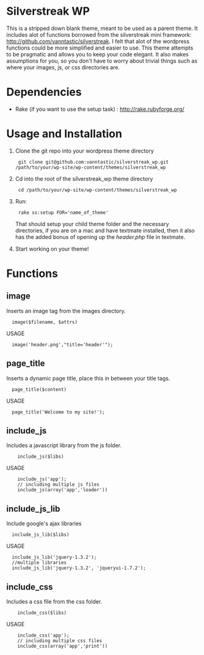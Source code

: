 Silverstreak WP
===============

This is a stripped down blank theme, meant to be used as a parent theme. It includes alot of functions borrowed
from the silverstreak mini framework: http://github.com/vanntastic/silverstreak. I felt that alot of the wordpress functions could be more simplified and easier to use. This theme attempts to be pragmatic and allows you to keep your code elegant. It also makes assumptions for you, so you don't have to worry about trivial things such as where your images, js, or css directories are.

Dependencies
============

- Rake (if you want to use the setup task) : http://rake.rubyforge.org/


Usage and Installation
======================

1. Clone the git repo into your wordpress theme directory
    
        git clone git@github.com:vanntastic/silverstreak_wp.git /path/to/your/wp-site/wp-content/themes/silverstreak_wp
      
2. Cd into the root of the silverstreak_wp theme directory
    
        cd /path/to/your/wp-site/wp-content/themes/silverstreak_wp
    
2. Run:

        rake ss:setup FOR='name_of_theme'
        
   That should setup your child theme folder and the necessary directories, if you are on a mac and have 
   textmate installed, then it also has the added bonus of opening up the _header.php_ file in textmate.
   

3. Start working on your theme!


Functions
=========

image
-----

Inserts an image tag from the images directory.

      image($filename, $attrs)
      
USAGE

      image('header.png',"title='header'");
      
      
page_title
----------

Inserts a dynamic page title, place this in between your title tags.

      page_title($content)
      
USAGE

      page_title('Welcome to my site!');
      

include_js
----------

Includes a javascript library from the js folder.

        include_js($libs)
        
USAGE

        include_js('app');
        // including multiple js files
        include_js(array('app','loader'))
        
include_js_lib
--------------

Include google's ajax libraries

      include_js_lib($libs)
      
USAGE

      include_js_lib('jquery-1.3.2');
      //multiple libraries
      include_js_lib('jquery-1.3.2', 'jqueryui-1.7.2');
      
      
include_css
-----------

Includes a css file from the css folder.

        include_css($libs)

USAGE

        include_css('app');
        // including multiple css files
        include_css(array('app','print'))      

